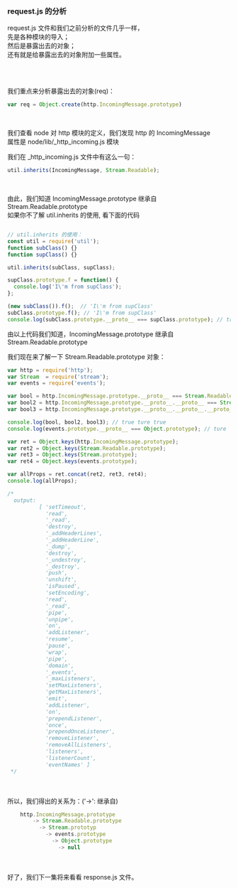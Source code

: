 ### request.js 的分析

request.js 文件和我们之前分析的文件几乎一样，<br />
先是各种模块的导入；<br />
然后是暴露出去的对象；<br />
还有就是给暴露出去的对象附加一些属性。 <br />

<br />
<br />

我们重点来分析暴露出去的对象(req)：
```javascript
var req = Object.create(http.IncomingMessage.prototype)
```

<br />

我们查看 node 对 http 模块的定义，我们发现 http 的 IncomingMessage <br />
属性是 node/lib/_http_incoming.js 模块 <br />


我们在 _http_incoming.js 文件中有这么一句：

```javascript
util.inherits(IncomingMessage, Stream.Readable);
```
<br />

由此，我们知道 IncomingMessage.prototype 继承自 Stream.Readable.prototype <br />
如果你不了解 util.inherits 的使用, 看下面的代码

```javascript

// util.inherits 的使用：
const util = require('util');
function subClass() {}
function supClass() {}

util.inherits(subClass, supClass);

supClass.prototype.f = function() {
  console.log('I\'m from supClass');
};

(new subClass()).f();  // 'I\'m from supClass'
subClass.prototype.f(); // 'I\'m from supClass'
console.log(subClass.prototype.__proto__ === supClass.prototype); // true
```

由以上代码我们知道，IncomingMessage.prototype 继承自 Stream.Readable.prototype
<br />

我们现在来了解一下 Stream.Readable.prototype 对象：
```javascript
var http = require('http');
var Stream  = require('stream');
var events = require('events');

var bool = http.IncomingMessage.prototype.__proto__ === Stream.Readable.prototype;
var bool2 = http.IncomingMessage.prototype.__proto__.__proto__ === Stream.prototype;
var bool3 = http.IncomingMessage.prototype.__proto__.__proto__.__proto__ === events.prototype;

console.log(bool, bool2, bool3); // true ture true
console.log(events.prototype.__proto__ === Object.prototype); // ture

var ret = Object.keys(http.IncomingMessage.prototype);
var ret2 = Object.keys(Stream.Readable.prototype);
var ret3 = Object.keys(Stream.prototype);
var ret4 = Object.keys(events.prototype);

var allProps = ret.concat(ret2, ret3, ret4);
console.log(allProps);

/*
  output:
          [ 'setTimeout',
            'read',
            '_read',
            'destroy',
            '_addHeaderLines',
            '_addHeaderLine',
            '_dump',
            'destroy',
            '_undestroy',
            '_destroy',
            'push',
            'unshift',
            'isPaused',
            'setEncoding',
            'read',
            '_read',
            'pipe',
            'unpipe',
            'on',
            'addListener',
            'resume',
            'pause',
            'wrap',
            'pipe',
            'domain',
            '_events',
            '_maxListeners',
            'setMaxListeners',
            'getMaxListeners',
            'emit',
            'addListener',
            'on',
            'prependListener',
            'once',
            'prependOnceListener',
            'removeListener',
            'removeAllListeners',
            'listeners',
            'listenerCount',
            'eventNames' ]
 */

```

<br />
<br />
所以，我们得出的关系为：('->': 继承自) 

```javascript
    http.IncomingMessage.prototype
        -> Stream.Readable.prototype
          -> Stream.prototyp 
            -> events.prototype
              -> Object.prototype
                -> null
```

<br />
<br />
好了，我们下一集将来看看 response.js 文件。


